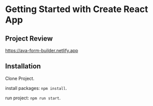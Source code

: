 # Getting Started with Create React App

## Project Review

https://ava-form-builder.netlify.app

## Installation

Clone Project.

install packages: `npm install`.

run project: `npm run start`.
